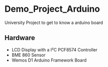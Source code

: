 # Demo_Project_Arduino
University Project to get to know a arduino board

## Hardware
* LCD Display with a I²C PCF8574 Controller
* BME 860 Sensor
* Wemos D1 Arduino Framework Board
